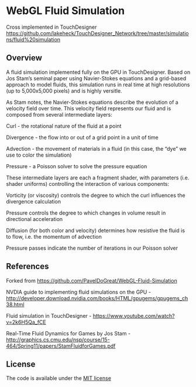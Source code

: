 # WebGL Fluid Simulation

Cross implemented in TouchDesigner https://github.com/lakeheck/TouchDesigner_Network/tree/master/simulations/fluid%20simulation

## Overview 
A fluid simulation implemented fully on the GPU in TouchDesigner. Based on Jos Stam’s seminal paper using Navier-Stokes equations and a grid-based approach to model fluids, this simulation runs in real time at high resolutions (up to 5,000x5,000 pixels) and is highly versitle. 

As Stam notes, the Navier-Stokes equations describe the evolution of a velocity field over time. This velocity field represents our fluid and is composed from several intermediate layers: 

Curl - the rotational nature of the fluid at a point 

Divergence - the flow into or out of a grid point in a unit of time 

Advection - the movement of materials in a fluid (in this case, the “dye” we use to color the simulation)

Pressure - a Poisson solver to solve the pressure equation

These intermediate layers are each a fragment shader, with parameters (i.e. shader uniforms) controlling the interaction of various components: 

Vorticity (or viscosity) controls the degree to which the curl influences the divergence calculation 

Pressure controls the degree to which changes in volume result in directional acceleration 

Diffusion (for both color and velocity) determines how resistive the fluid is to flow, i.e. the momentum of advection 

Pressure passes indicate the number of iterations in our Poisson solver 


## References

Forked from https://github.com/PavelDoGreat/WebGL-Fluid-Simulation

NVDIA guide to implementing fluid simulations on the GPU - http://developer.download.nvidia.com/books/HTML/gpugems/gpugems_ch38.html

Fluid simulation in TouchDesigner - https://www.youtube.com/watch?v=2k6H5Qa_fCE

Real-Time Fluid Dynamics for Games by Jos Stam - http://graphics.cs.cmu.edu/nsp/course/15-464/Spring11/papers/StamFluidforGames.pdf

## License

The code is available under the [MIT license](LICENSE)